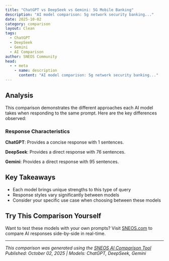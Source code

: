 ```yaml
---
title: "ChatGPT vs DeepSeek vs Gemini: 5G Mobile Banking"
description: "AI model comparison: 5g network security banking..."
date: 2025-10-02
category: comparison
layout: Clean
tags:
  - ChatGPT
  - DeepSeek
  - Gemini
  - AI Comparison
author: SNEOS Community
head:
  - - meta
    - name: description
      content: "AI model comparison: 5g network security banking..."
---
```


<ChatComparison
  title="ChatGPT vs DeepSeek vs Gemini: 5G Mobile Banking"
  prompt="5g network security banking"
  :responses='{
    "ChatGPT": "Error calling OpenAI API.",
    "DeepSeek": "Of course. This is a critical and complex topic. Let\u0027s break down the intersection of **5G network security** and the **banking industry**.\n\nThe adoption of 5G in banking is a double-edged sword: it brings tremendous benefits but also introduces new and evolved security challenges.\n\n---\n\n### Part 1: How 5G Benefits Banking (The Opportunity)\n\n5G is more than just \u0022faster internet.\u0022 Its core characteristics enable revolutionary banking services:\n\n1.  **Enhanced Mobile Banking \u0026 Payments:** Ultra-fast speeds and low latency make real-time mobile transactions, video KYC (Know Your Customer), and AR/VR-based banking interfaces seamless.\n2.  **Proliferation of IoT in Banking:**\n    *   **Smart ATMs:** Real-time monitoring, predictive maintenance, and secure, instant communication with central servers.\n    *   **Connected Branches:** Sensors for security, climate control, and customer flow analysis.\n    *   **Asset Tracking:** For cash-in-transit vehicles, providing real-time location and condition data.\n3.  **Network Slicing for Guaranteed Service:** This is a game-changer. A bank can have its own dedicated, virtual \u0022slice\u0022 of the 5G network. This slice can be configured with specific security policies, guaranteed bandwidth, and ultra-low latency, isolating critical banking traffic from the public internet.\n4.  **Edge Computing for Data Processing:** Banks can process sensitive data closer to the source (e.g., at a branch or ATM) instead of sending it to a central cloud. This reduces latency and can improve privacy.\n\n---\n\n### Part 2: 5G-Specific Security Challenges for Banking\n\nThe very features that make 5G powerful also create new attack surfaces.\n\n#### A. Architectural \u0026 Technical Risks\n\n1.  **Increased Attack Surface:** With millions of connected IoT devices (ATMs, sensors), each one is a potential entry point for attackers. A vulnerable smart ATM could be a backdoor into the bank\u0027s core network.\n2.  **Software-Defined Nature:** 5G relies heavily on software (NFV - Network Function Virtualization, SDN - Software-Defined Networking). This introduces risks of software vulnerabilities, misconfigurations, and attacks on the network\u0027s core control functions.\n3.  **Supply Chain Risks:** 5G infrastructure involves a complex global supply chain. Banks must trust that hardware and software from various vendors do not contain hidden backdoors or vulnerabilities.\n4.  **Threats to Network Slicing:** While a security boon, slices must be perfectly isolated. A misconfiguration or vulnerability could allow an attacker to \u0022break out\u0022 of a less secure slice (e.g., public WiFi) into the bank\u0027s highly secure slice.\n5.  **Edge Security:** Distributing computing to the edge means securing many more physical locations. An edge server at a remote branch could be physically tampered with or hacked.\n\n#### B. Specific Threat Vectors\n\n1.  **Slicing Jacking:** An attacker illicitly gains access to a bank\u0027s network slice to eavesdrop on or manipulate financial data.\n2.  **API Vulnerabilities:** 5G uses APIs extensively for network management and service delivery. Insecure APIs are a prime target for data breaches.\n3.  **IoT Botnets:** Compromised banking IoT devices could be enlisted into a botnet to launch DDoS attacks, potentially taking down online banking services.\n4.  **Location Tracking \u0026 Privacy:** The precision of 5G can be used to track the location of devices (and thus users) with high accuracy, raising serious privacy concerns for bank executives or high-net-worth clients.\n\n---\n\n### Part 3: The Banking Security \u0026 Regulatory Response\n\nBanks and regulators are acutely aware of these risks and are responding with a multi-layered strategy.\n\n1.  **Zero Trust Architecture (ZTA):** The old \u0022castle-and-moat\u0022 model is obsolete. Zero Trust mandates \u0022never trust, always verify.\u0022 Every access request to a banking system, regardless of its origin (inside or outside the 5G network), must be authenticated, authorized, and encrypted.\n2.  **Enhanced Encryption:** End-to-end encryption (E2EE) for data in transit is non-negotiable. Banks will also leverage 5G\u0027s built-in enhancements for user plane integrity protection.\n3.  **AI-Powered Security Monitoring:** Using AI and ML to analyze network traffic in real-time across the vast 5G infrastructure to detect anomalous behavior indicative of an attack.\n4.  **Strict IoT Security Policies:** Implementing \u0022secure by design\u0022 principles for all IoT devices, including:\n    *   Strong, unique credentials.\n    *   Regular security patches and updates.\n    *   Network segmentation to isolate IoT devices from critical core systems.\n5.  **Robust Identity and Access Management (IAM):** Multi-factor authentication (MFA) and robust digital identities are crucial for both customers and employees accessing the network.\n6.  **Regulatory Scrutiny and Compliance:**\n    *   Regulators (like the OCC in the US, FCA in the UK, EBA in the EU) will issue guidelines specific to 5G and telecom dependencies.\n    *   Banks will need to perform extreme due diligence on their telecom partners, ensuring they meet stringent security and resilience standards.\n    *   **Network Slicing SLAs:** Service Level Agreements for network slices will have strict, legally binding security and performance clauses.\n\n---\n\n### Conclusion: A Strategic Partnership\n\nThe security of 5G in banking is not something a bank can handle alone. It requires a deep, strategic partnership between:\n\n*   **Banks:** To define security requirements, implement Zero Trust, and secure their applications.\n*   **Telecom Providers (Mobile Network Operators - MNOs):** To provide a secure, resilient, and well-configured 5G infrastructure with robust, isolated network slices.\n*   **Security Vendors:** To provide the AI-driven monitoring, encryption, and IAM tools needed.\n\nFor banks, **5G is a strategic enabler that must be adopted securely.** The key is to move beyond just being a \u0022user\u0022 of the network and to become an active partner in shaping and verifying its security posture. The banks that successfully navigate this transition will gain a significant competitive advantage through new, secure, and innovative customer services.",
    "Gemini": "5G network security is a critical concern for the banking industry, as banks rely heavily on networks for everything from ATMs to online transactions to internal communications. Here\u0027s a breakdown of the security challenges and potential solutions:\n\n**Why 5G Security Matters to Banking**\n\n*   **Increased Bandwidth and Speed:** 5G offers significantly faster data transfer rates and lower latency than 4G. This enables new banking applications like real-time fraud detection, enhanced customer experience through augmented reality, and more efficient operations. However, the increased speed also means that security vulnerabilities can be exploited more rapidly.\n*   **Massive IoT Connectivity:** 5G supports a vast number of connected devices (Internet of Things - IoT). Banks are exploring use cases like smart ATMs, sensor-equipped branches, and enhanced supply chain monitoring. Each device introduces a potential entry point for attackers.\n*   **Network Slicing:** 5G allows for network slicing, where different parts of the network are dedicated to specific applications. Banks can create a dedicated slice for secure transactions, but proper configuration and management of these slices are crucial.\n*   **Edge Computing:** 5G facilitates edge computing, where data processing is moved closer to the source (e.g., at a branch location). This can improve performance but also creates new security challenges related to securing the edge infrastructure.\n\n**Security Challenges in 5G Banking**\n\n1.  **Increased Attack Surface:**\n    *   More connected devices (ATMs, sensors, branches, etc.) create more potential entry points for attackers.\n    *   The complexity of 5G networks, with virtualization and software-defined networking (SDN), can introduce new vulnerabilities.\n    *   Edge computing environments require robust security at the edge locations, which may be less secure than a centralized data center.\n\n2.  **Data Privacy Concerns:**\n    *   5G networks generate vast amounts of data, including sensitive customer information. Ensuring data privacy and compliance with regulations like GDPR and CCPA is paramount.\n    *   Data breaches can lead to financial losses, reputational damage, and legal penalties.\n\n3.  **Authentication and Authorization:**\n    *   Strong authentication and authorization mechanisms are essential to prevent unauthorized access to banking systems and data.\n    *   Traditional methods may not be sufficient for the scale and complexity of 5G networks.\n    *   The risk of SIM swapping and other identity theft attacks remains.\n\n4.  **Man-in-the-Middle (MitM) Attacks:**\n    *   Attackers could intercept and manipulate data transmitted over 5G networks, potentially stealing credentials or altering transactions.\n    *   Robust encryption and secure communication protocols are needed to mitigate this risk.\n\n5.  **Denial-of-Service (DoS) and Distributed Denial-of-Service (DDoS) Attacks:**\n    *   5G networks are vulnerable to DoS and DDoS attacks, which can disrupt banking services and prevent customers from accessing their accounts.\n    *   The increased bandwidth of 5G can amplify the impact of DDoS attacks.\n\n6.  **Supply Chain Risks:**\n    *   Banks rely on various vendors for 5G equipment and software.  Vulnerabilities in the supply chain can compromise the security of the entire network.\n    *   Thorough security assessments of vendors and their products are essential.\n\n7.  **Insider Threats:**\n    *   Malicious or negligent employees can pose a significant security risk.\n    *   Implementing strong access controls, monitoring employee activity, and providing security awareness training are crucial.\n\n8.  **Evolving Threat Landscape:**\n    *   Cybercriminals are constantly developing new attack techniques. Banks must stay ahead of the curve by continuously monitoring for new threats and updating their security measures.\n    *   Artificial intelligence (AI) and machine learning (ML) can be used to both attack and defend against cyber threats.\n\n**Security Solutions for 5G Banking**\n\n1.  **Network Segmentation and Microsegmentation:**\n    *   Divide the network into smaller, isolated segments to limit the impact of a security breach.\n    *   Microsegmentation provides even finer-grained control, allowing for security policies to be applied to individual workloads or applications.\n    *   Network slicing in 5G naturally supports network segmentation.\n\n2.  **Strong Authentication and Authorization:**\n    *   Implement multi-factor authentication (MFA) for all users and devices.\n    *   Use biometric authentication methods (e.g., fingerprint, facial recognition).\n    *   Adopt Zero Trust security principles, which assume that no user or device is trusted by default.\n\n3.  **Encryption:**\n    *   Encrypt all sensitive data transmitted over 5G networks, both in transit and at rest.\n    *   Use strong encryption algorithms and protocols.\n    *   Implement key management solutions to protect encryption keys.\n\n4.  **Intrusion Detection and Prevention Systems (IDPS):**\n    *   Deploy IDPS to monitor network traffic for malicious activity and automatically block or mitigate attacks.\n    *   Use AI and ML to improve the accuracy and effectiveness of IDPS.\n\n5.  **Security Information and Event Management (SIEM):**\n    *   Collect and analyze security logs from various sources to identify and respond to security incidents.\n    *   Integrate SIEM with threat intelligence feeds to stay informed about the latest threats.\n\n6.  **Vulnerability Management:**\n    *   Regularly scan for vulnerabilities in 5G infrastructure and applications.\n    *   Patch vulnerabilities promptly.\n    *   Conduct penetration testing to identify weaknesses in security defenses.\n\n7.  **Security Awareness Training:**\n    *   Educate employees about the risks of phishing, social engineering, and other cyberattacks.\n    *   Conduct regular security awareness training sessions.\n\n8.  **IoT Security:**\n    *   Implement strong security measures for IoT devices, including device authentication, encryption, and secure software updates.\n    *   Use network segmentation to isolate IoT devices from other critical systems.\n    *   Monitor IoT device activity for anomalies.\n\n9.  **Supply Chain Security:**\n    *   Conduct thorough security assessments of vendors and their products.\n    *   Establish strong security requirements for vendors.\n    *   Monitor vendor performance and track security incidents.\n\n10. **5G-Specific Security Features:**\n    *   Leverage 5G security features such as Subscriber Identity Module (SIM) authentication enhancements, user plane integrity protection, and secure network slicing.\n\n11. **AI-Powered Security:**\n    *   Utilize AI and ML to automate security tasks, detect anomalies, and respond to threats more effectively.\n    *   AI can be used for threat hunting, vulnerability analysis, and security incident response.\n\n12. **Collaboration and Information Sharing:**\n    *   Share threat intelligence with other banks and security organizations.\n    *   Participate in industry forums and working groups to stay informed about the latest threats and best practices.\n\n**Regulatory Compliance:**\n\n*   Banks must comply with various regulations related to data privacy, security, and cybersecurity, such as GDPR, CCPA, PCI DSS, and others.\n*   Ensure that 5G security measures are aligned with regulatory requirements.\n\n**Key Considerations for Banks Implementing 5G:**\n\n*   **Risk Assessment:** Conduct a thorough risk assessment to identify potential security vulnerabilities in the 5G environment.\n*   **Security Architecture:** Develop a robust security architecture that addresses the specific risks and challenges of 5G.\n*   **Security Policies and Procedures:** Establish clear security policies and procedures that govern the use of 5G networks and devices.\n*   **Security Monitoring and Incident Response:** Implement a comprehensive security monitoring and incident response program.\n*   **Continuous Improvement:** Continuously monitor and improve security measures to adapt to the evolving threat landscape.\n\n**In summary, securing 5G networks in the banking industry requires a multi-layered approach that combines traditional security measures with new technologies and techniques specifically designed for 5G. A proactive and comprehensive security strategy is essential to protect sensitive data, maintain customer trust, and ensure the stability of banking operations.**\n"
  }'
  published-date="13:08"
/>

## Analysis

This comparison demonstrates the different approaches each AI model takes when responding to the same prompt. Here are the key differences observed:

### Response Characteristics

**ChatGPT**: Provides a concise response with 1 sentences. 

**DeepSeek**: Provides a direct response with 76 sentences. 

**Gemini**: Provides a direct response with 95 sentences. 

## Key Takeaways

- Each model brings unique strengths to this type of query
- Response styles vary significantly between models
- Consider your specific use case when choosing between these models

## Try This Comparison Yourself

Want to test these models with your own prompts? Visit [SNEOS.com](https://sneos.com) to compare AI responses side-by-side in real-time.

---

*This comparison was generated using the [SNEOS AI Comparison Tool](https://sneos.com)*
*Published: October 02, 2025 | Models: ChatGPT, DeepSeek, Gemini*
